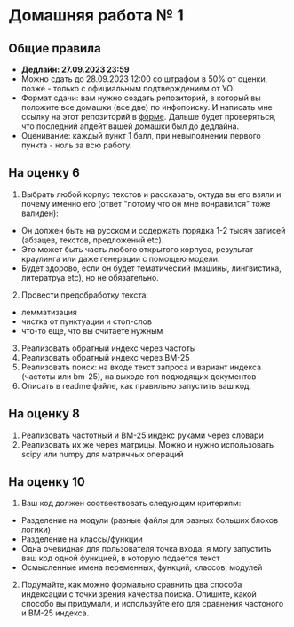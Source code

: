 # Домашняя работа № 1
## Общие правила
- **Дедлайн: 27.09.2023 23:59**
- Можно сдать до 28.09.2023 12:00 со штрафом в 50% от оценки, позже - только с официальным подтверждением от УО.
- Формат сдачи: вам нужно создать репозиторий, в который вы положите все домашки (все две) по инфопоиску. И написать мне ссылку на этот репозиторий в [форме](https://forms.gle/mUrS5jAFxHV3zQEf6). Дальше будет проверяться, что последний апдейт вашей домашки был до дедлайна. 
- Оценивание: каждый пункт 1 балл, при невыполнении первого пункта - ноль за всю работу.
## На оценку 6
1. Выбрать любой корпус текстов и рассказать, октуда вы его взяли и почему именно его (ответ "потому что он мне понравился" тоже валиден):
- Он должен быть на русском и содержать порядка 1-2 тысяч записей (абзацев, текстов, предложений etc).
- Это может быть часть любого открытого корпуса, результат краулинга или даже генерации с помощью модели.
- Будет здорово, если он будет тематический (машины, лингвистика, литератруа etc), но не обязательно.
2. Провести предобработку текста:
- лемматизация
- чистка от пунктуации и стоп-слов
- что-то еще, что вы считаете нужным
3. Реализовать обратный индекс через частоты
4. Реализовать обратный индекс через BM-25
5. Реализовать поиск: на входе текст запроса и вариант индекса (частоты или bm-25), на выходе топ подходящих документов
6. Описать в readme файле, как правильно запустить ваш код. 
## На оценку 8
1. Реализовать частотный и BM-25 индекс руками через словари
2. Реализовать их же через матрицы. Можно и нужно использовать scipy или numpy для матричных операций
## На оценку 10
1. Ваш код должен соотвествовать следующим критериям:
- Разделение на модули (разные файлы для разных больших блоков логики)
- Разделение на классы/функции
- Одна очевидная для пользователя точка входа: я могу запустить ваш код одной функцией, в которую подается текст
- Осмысленные имена переменных, функций, классов, модулей
2. Подумайте, как можно формально сравнить два способа индексации с точки зрения качества поиска. Опишите, какой способо вы придумали, и используйте его для сравнения частоного и BM-25 индекса.
